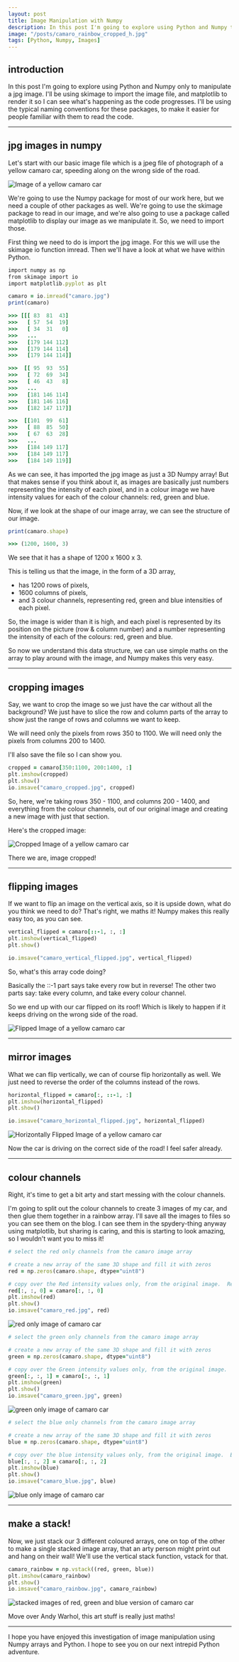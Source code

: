 ```yaml
---
layout: post
title: Image Manipulation with Numpy
description: In this post I'm going to explore using Python and Numpy to quickly calculate all the planet volumes in the solar system!
image: "/posts/camaro_rainbow_cropped_h.jpg"
tags: [Python, Numpy, Images]
---
```


## introduction
In this post I'm going to explore using Python and Numpy only to manipulate a jpg image.   I'll be using skimage to import the image file, and matplotlib to render it so I can see what's happening as the code progresses.  I'll be using the typical naming conventions for these packages, to make it easier for people familiar with them to read the code.

---

## jpg images in numpy
Let's start with our basic image file which is a jpeg file of photograph of a yellow camaro car, speeding along on the wrong side of the road.

![Image of a yellow camaro car](/img/posts/camaro.jpg)

We're going to use the Numpy package for most of our work here, but we need a couple of other packages as well.  We're going to use the skimage package to read in our image, and we're also going to use a package called matplotlib to display our image as we manipulate it.  So, we need to import those.

First thing we need to do is import the jpg image.  For this we will use the skimage io function imread. Then we'll have a look at what we have within Python.  

```ruby
import numpy as np
from skimage import io
import matplotlib.pyplot as plt

camaro = io.imread("camaro.jpg")
print(camaro)

>>> [[[ 83  81  43]
>>>   [ 57  54  19]
>>>   [ 34  31   0]
>>>   ...
>>>   [179 144 112]
>>>   [179 144 114]
>>>   [179 144 114]]

>>>  [[ 95  93  55]
>>>   [ 72  69  34]
>>>   [ 46  43   8]
>>>   ...
>>>   [181 146 114]
>>>   [181 146 116]
>>>   [182 147 117]]

>>>  [[101  99  61]
>>>   [ 88  85  50]
>>>   [ 67  63  28]
>>>   ...
>>>   [184 149 117]
>>>   [184 149 117]
>>>   [184 149 119]]

```
As we can see, it has imported the jpg image as just a 3D Numpy array!  But that makes sense if you think about it, as images are basically just numbers representing the intensity of each pixel, and in a colour image we have intensity values for each of the colour channels: red, green and blue.

Now, if we look at the shape of our image array, we can see the structure of our image. 

```ruby
print(camaro.shape)

>>> (1200, 1600, 3)
```
We see that it has a shape of 1200 x 1600 x 3.  

This is telling us that the image, in the form of a 3D array, 

* has 1200 rows of pixels, 
* 1600 columns of pixels, 
* and 3 colour channels, representing red, green and blue intensities of each pixel.  

So, the image is wider than it is high, and each pixel is represented by its position on the picture (row & column number) and a number representing the intensity of each of the colours: red, green and blue.

So now we understand this data structure, we can use simple maths on the array to play around with the image, and Numpy makes this very easy.  

---

## cropping images
Say, we want to crop the image so we just have the car without all the background?  We just have to slice the row and column parts of the array to show just the range of rows and columns we want to keep.  

We will need only the pixels from rows 350 to 1100.
We will need only the pixels from columns 200 to 1400.

I'll also save the file so I can show you.

```ruby
cropped = camaro[350:1100, 200:1400, :]
plt.imshow(cropped)
plt.show()
io.imsave("camaro_cropped.jpg", cropped)

```
So, here, we're taking rows 350 - 1100, and columns 200 - 1400, and everything from the colour channels, out of our original image and creating a new image with just that section.

Here's the cropped image:

![Cropped Image of a yellow camaro car](/img/posts/camaro_cropped.jpg)

There we are, image cropped!

---

## flipping images
If we want to flip an image on the vertical axis, so it is upside down, what do you think we need to do?  That's right, we maths it!  Numpy makes this really easy too, as you can see.

```ruby
vertical_flipped = camaro[::-1, :, :]
plt.imshow(vertical_flipped)
plt.show()

io.imsave("camaro_vertical_flipped.jpg", vertical_flipped)

```
So, what's this array code doing?

Basically the ::-1 part says take every row but in reverse!  The other two parts say: take every column, and take every colour channel.

So we end up with our car flipped on its roof!  Which is likely to happen if it keeps driving on the wrong side of the road.

![Flipped Image of a yellow camaro car](/img/posts/camaro_vertical_flipped.jpg)

---
## mirror images
What we can flip vertically, we can of course flip horizontally as well.  We just need to reverse the order of the columns instead of the rows.  

```ruby
horizontal_flipped = camaro[:, ::-1, :]
plt.imshow(horizontal_flipped)
plt.show()

io.imsave("camaro_horizontal_flipped.jpg", horizontal_flipped)

```
![Horizontally Flipped Image of a yellow camaro car](/img/posts/camaro_horizontal_flipped.jpg)

Now the car is driving on the correct side of the road!  I feel safer already.

---
## colour channels
Right, it's time to get a bit arty and start messing with the colour channels.  

I'm going to split out the colour channels to create 3 images of my car, and then glue them together in a rainbow array.  I'll save all the images to files so you can see them on the blog.  I can see them in the spydery-thing anyway using matplotlib, but sharing is caring, and this is starting to look amazing, so I wouldn't want you to miss it!


```ruby
# select the red only channels from the camaro image array

# create a new array of the same 3D shape and fill it with zeros
red = np.zeros(camaro.shape, dtype="uint8")

# copy over the Red intensity values only, from the original image.  Red is item [0] in the 3rd dimension.
red[:, :, 0] = camaro[:, :, 0]
plt.imshow(red)
plt.show()
io.imsave("camaro_red.jpg", red)
```

![red only image of camaro car](/img/posts/camaro_red.jpg)

```ruby
# select the green only channels from the camaro image array

# create a new array of the same 3D shape and fill it with zeros
green = np.zeros(camaro.shape, dtype="uint8")

# copy over the Green intensity values only, from the original image.  Green is item [1] in the 3rd dimension.
green[:, :, 1] = camaro[:, :, 1]
plt.imshow(green)
plt.show()
io.imsave("camaro_green.jpg", green)
```

![green only image of camaro car](/img/posts/camaro_green.jpg)

```ruby
# select the blue only channels from the camaro image array

# create a new array of the same 3D shape and fill it with zeros
blue = np.zeros(camaro.shape, dtype="uint8")

# copy over the blue intensity values only, from the original image.  Blue is item [2] in the 3rd dimension.
blue[:, :, 2] = camaro[:, :, 2]
plt.imshow(blue)
plt.show()
io.imsave("camaro_blue.jpg", blue)
```

![blue only image of camaro car](/img/posts/camaro_blue.jpg)

---
## make a stack!
Now, we just stack our 3 different coloured arrays, one on top of the other to make a single stacked image array, that an arty person might print out and hang on their wall!   We'll use the vertical stack function, vstack for that.

```ruby
camaro_rainbow = np.vstack((red, green, blue))
plt.imshow(camaro_rainbow)
plt.show()
io.imsave("camaro_rainbow.jpg", camaro_rainbow)
```

![stacked images of red, green and blue version of camaro car](/img/posts/camaro_rainbow.jpg)

Move over Andy Warhol, this art stuff is really just maths!

---
I hope you have enjoyed this investigation of image manipulation using Numpy arrays and Python.  I hope to see you on our next intrepid Python adventure.